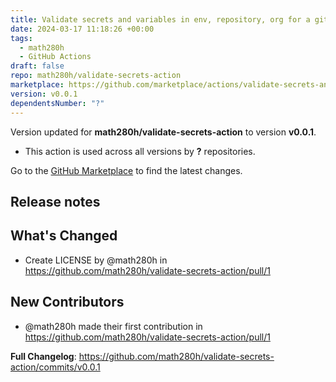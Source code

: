 ```yaml
---
title: Validate secrets and variables in env, repository, org for a github action
date: 2024-03-17 11:18:26 +00:00
tags:
  - math280h
  - GitHub Actions
draft: false
repo: math280h/validate-secrets-action
marketplace: https://github.com/marketplace/actions/validate-secrets-and-variables-in-env-repository-org-for-a-github-action
version: v0.0.1
dependentsNumber: "?"
---
```



Version updated for **math280h/validate-secrets-action** to version **v0.0.1**.
- This action is used across all versions by **?** repositories.

Go to the [GitHub Marketplace](https://github.com/marketplace/actions/validate-secrets-and-variables-in-env-repository-org-for-a-github-action) to find the latest changes.

## Release notes

## What's Changed
* Create LICENSE by @math280h in https://github.com/math280h/validate-secrets-action/pull/1

## New Contributors
* @math280h made their first contribution in https://github.com/math280h/validate-secrets-action/pull/1

**Full Changelog**: https://github.com/math280h/validate-secrets-action/commits/v0.0.1
